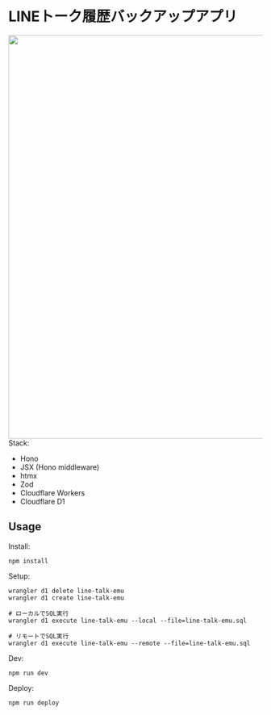 # LINEトーク履歴バックアップアプリ

<img src="https://github.com/user-attachments/assets/269fdb4f-c3a1-4d71-94e6-ec13137c90a9" width="800">
Stack:

* Hono
* JSX (Hono middleware)
* htmx
* Zod
* Cloudflare Workers
* Cloudflare D1

## Usage

Install:

```
npm install
```

Setup:

```
wrangler d1 delete line-talk-emu
wrangler d1 create line-talk-emu

# ローカルでSQL実行
wrangler d1 execute line-talk-emu --local --file=line-talk-emu.sql

# リモートでSQL実行
wrangler d1 execute line-talk-emu --remote --file=line-talk-emu.sql
```

Dev:

```
npm run dev
```

Deploy:

```
npm run deploy
```
